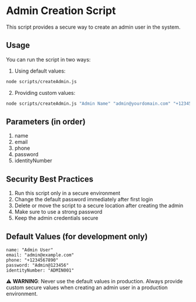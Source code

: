 # Admin Creation Script

This script provides a secure way to create an admin user in the system.

## Usage

You can run the script in two ways:

1. Using default values:
```bash
node scripts/createAdmin.js
```

2. Providing custom values:
```bash
node scripts/createAdmin.js "Admin Name" "admin@yourdomain.com" "+1234567890" "YourSecurePassword" "ADMIN001"
```

## Parameters (in order)

1. name
2. email
3. phone
4. password
5. identityNumber

## Security Best Practices

1. Run this script only in a secure environment
2. Change the default password immediately after first login
3. Delete or move the script to a secure location after creating the admin
4. Make sure to use a strong password
5. Keep the admin credentials secure

## Default Values (for development only)

```
name: "Admin User"
email: "admin@example.com"
phone: "+1234567890"
password: "Admin@123456"
identityNumber: "ADMIN001"
```

⚠️ **WARNING**: Never use the default values in production. Always provide custom secure values when creating an admin user in a production environment. 